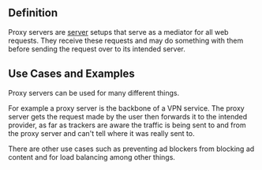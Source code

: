 ## Definition 
Proxy servers are [server](server.md) setups that serve as a mediator for all web requests. They receive these requests and may do something with them before sending the request over to its intended server.

## Use Cases and Examples
Proxy servers can be used for many different things. 

For example a proxy server is the backbone of a VPN service. The proxy server gets the request made by the user then forwards it to the intended provider, as far as trackers are aware the traffic is being sent to and from the proxy server and can't tell where it was really sent to.

There are other use cases such as preventing ad blockers from blocking ad content and for load balancing among other things.